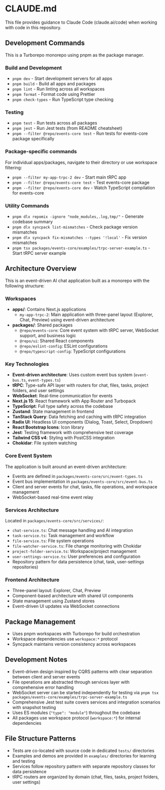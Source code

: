 # CLAUDE.md

This file provides guidance to Claude Code (claude.ai/code) when working with code in this repository.

## Development Commands

This is a Turborepo monorepo using pnpm as the package manager.

### Build and Development
- `pnpm dev` - Start development servers for all apps
- `pnpm build` - Build all apps and packages
- `pnpm lint` - Run linting across all workspaces
- `pnpm format` - Format code using Prettier
- `pnpm check-types` - Run TypeScript type checking

### Testing
- `pnpm test` - Run tests across all packages
- `pnpm jest` - Run Jest tests (from README cheatsheet)
- `pnpm --filter @repo/events-core test` - Run tests for events-core package specifically

### Package-specific commands
For individual apps/packages, navigate to their directory or use workspace filtering:
- `pnpm --filter my-app-trpc-2 dev` - Start main tRPC app
- `pnpm --filter @repo/events-core test` - Test events-core package
- `pnpm --filter @repo/events-core dev` - Watch TypeScript compilation for events-core

### Utility Commands
- `pnpm dlx repomix -ignore "node_modules,.log,tmp/"` - Generate codebase summary
- `pnpm dlx syncpack list-mismatches` - Check package version mismatches
- `pnpm dlx syncpack fix-mismatches --types '!local'` - Fix version mismatches
- `pnpm tsx packages/events-core/examples/trpc-server-example.ts` - Start tRPC server example

## Architecture Overview

This is an event-driven AI chat application built as a monorepo with the following structure:

### Workspaces
- **apps/**: Contains Next.js applications
  - `my-app-trpc-2`: Main application with three-panel layout (Explorer, Chat, Preview) using event-driven architecture
- **packages/**: Shared packages
  - `@repo/events-core`: Core event system with tRPC server, WebSocket support, and business logic
  - `@repo/ui`: Shared React components
  - `@repo/eslint-config`: ESLint configurations
  - `@repo/typescript-config`: TypeScript configurations

### Key Technologies
- **Event-driven architecture**: Uses custom event bus system (`event-bus.ts`, `event-types.ts`)
- **tRPC**: Type-safe API layer with routers for chat, files, tasks, project folders, and user settings
- **WebSocket**: Real-time communication for events
- **Next.js 15**: React framework with App Router and Turbopack
- **TypeScript**: Full type safety across the codebase
- **Zustand**: State management in frontend
- **TanStack Query**: Data fetching and caching with tRPC integration
- **Radix UI**: Headless UI components (Dialog, Toast, Select, Dropdown)
- **React Bootstrap Icons**: Icon library
- **Jest**: Testing framework with comprehensive test coverage
- **Tailwind CSS v4**: Styling with PostCSS integration
- **Chokidar**: File system watching

### Core Event System
The application is built around an event-driven architecture:
- Events are defined in `packages/events-core/src/event-types.ts`
- Event bus implementation in `packages/events-core/src/event-bus.ts`
- Client and server events for chat, tasks, file operations, and workspace management
- WebSocket-based real-time event relay

### Services Architecture
Located in `packages/events-core/src/services/`:
- `chat-service.ts`: Chat message handling and AI integration
- `task-service.ts`: Task management and workflow
- `file-service.ts`: File system operations
- `file-watcher-service.ts`: File change monitoring with Chokidar
- `project-folder-service.ts`: Workspace/project management
- `user-settings-service.ts`: User preferences and configuration
- Repository pattern for data persistence (chat, task, user-settings repositories)

### Frontend Architecture
- Three-panel layout: Explorer, Chat, Preview
- Component-based architecture with shared UI components
- State management using Zustand stores
- Event-driven UI updates via WebSocket connections

## Package Management
- Uses pnpm workspaces with Turborepo for build orchestration
- Workspace dependencies use `workspace:*` protocol
- Syncpack maintains version consistency across workspaces

## Development Notes
- Event-driven design inspired by CQRS patterns with clear separation between client and server events
- File operations are abstracted through services layer with comprehensive error handling
- WebSocket server can be started independently for testing via `pnpm tsx packages/events-core/examples/trpc-server-example.ts`
- Comprehensive Jest test suite covers services and integration scenarios with snapshot testing
- Uses ES modules (`"type": "module"`) throughout the codebase
- All packages use workspace protocol (`workspace:*`) for internal dependencies

## File Structure Patterns
- Tests are co-located with source code in dedicated `tests/` directories
- Examples and demos are provided in `examples/` directories for learning and testing
- Services follow repository pattern with separate repository classes for data persistence
- tRPC routers are organized by domain (chat, files, tasks, project folders, user settings)